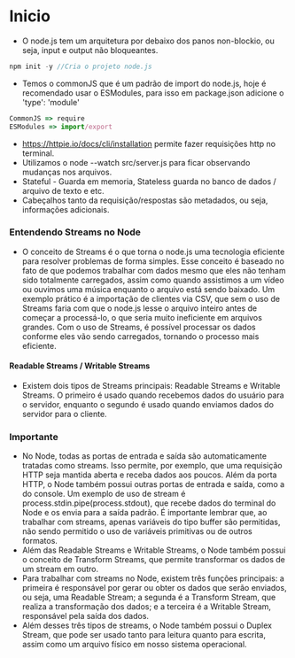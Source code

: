 # Inicio
- O node.js tem um arquitetura por debaixo dos panos non-blockio, ou seja, input e output não bloqueantes.
```javascript
npm init -y //Cria o projeto node.js
```
- Temos o commonJS que é um padrão de import do node.js, hoje é recomendado usar o ESModules, para isso em package.json adicione o 'type': 'module'
```javascript
CommonJS => require
ESModules => import/export
```
- https://httpie.io/docs/cli/installation permite fazer requisições http no terminal.
- Utilizamos o node --watch src/server.js para ficar observando mudanças nos arquivos.
- Stateful - Guarda em memoria, Stateless guarda no banco de dados / arquivo de texto e etc.
- Cabeçalhos tanto da requisição/respostas são metadados, ou seja, informações adicionais.

### Entendendo Streams no Node
- O conceito de Streams é o que torna o node.js uma tecnologia eficiente para resolver problemas de forma simples. Esse conceito é baseado no fato de que podemos trabalhar com dados mesmo que eles não tenham sido totalmente carregados, assim como quando assistimos a um vídeo ou ouvimos uma música enquanto o arquivo está sendo baixado. Um exemplo prático é a importação de clientes via CSV, que sem o uso de Streams faria com que o node.js lesse o arquivo inteiro antes de começar a processá-lo, o que seria muito ineficiente em arquivos grandes. Com o uso de Streams, é possível processar os dados conforme eles vão sendo carregados, tornando o processo mais eficiente.

#### Readable Streams / Writable Streams
- Existem dois tipos de Streams principais: Readable Streams e Writable Streams. O primeiro é usado quando recebemos dados do usuário para o servidor, enquanto o segundo é usado quando enviamos dados do servidor para o cliente.

### Importante
- No Node, todas as portas de entrada e saída são automaticamente tratadas como streams. Isso permite, por exemplo, que uma requisição HTTP seja mantida aberta e receba dados aos poucos. Além da porta HTTP, o Node também possui outras portas de entrada e saída, como a do console. Um exemplo de uso de stream é process.stdin.pipe(process.stdout), que recebe dados do terminal do Node e os envia para a saída padrão. É importante lembrar que, ao trabalhar com streams, apenas variáveis do tipo buffer são permitidas, não sendo permitido o uso de variáveis primitivas ou de outros formatos.
- Além das Readable Streams e Writable Streams, o Node também possui o conceito de Transform Streams, que permite transformar os dados de um stream em outro.
- Para trabalhar com streams no Node, existem três funções principais: a primeira é responsável por gerar ou obter os dados que serão enviados, ou seja, uma Readable Stream; a segunda é a Transform Stream, que realiza a transformação dos dados; e a terceira é a Writable Stream, responsável pela saída dos dados.
- Além desses três tipos de streams, o Node também possui o Duplex Stream, que pode ser usado tanto para leitura quanto para escrita, assim como um arquivo físico em nosso sistema operacional.


